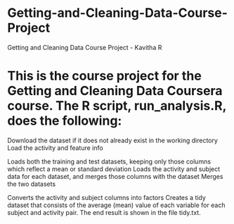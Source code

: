# Getting-and-Cleaning-Data-Course-Project
Getting and Cleaning Data Course Project - Kavitha R

# This is the course project for the Getting and Cleaning Data Coursera course. The R script, run_analysis.R, does the following:

Download the dataset if it does not already exist in the working directory
Load the activity and feature info

Loads both the training and test datasets, keeping only those columns which reflect a mean or standard deviation
Loads the activity and subject data for each dataset, and merges those columns with the dataset
Merges the two datasets

Converts the activity and subject columns into factors
Creates a tidy dataset that consists of the average (mean) value of each variable for each subject and activity pair.
The end result is shown in the file tidy.txt.
